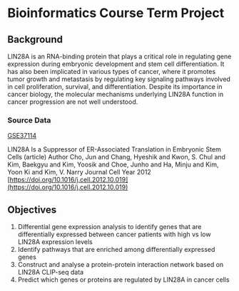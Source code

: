 # Bioinformatics Course Term Project
## Background

LIN28A is an RNA-binding protein that plays a critical role in regulating gene expression during embryonic development and stem cell differentiation. It has also been implicated in various types of cancer, where it promotes tumor growth and metastasis by regulating key signaling pathways involved in cell proliferation, survival, and differentiation. Despite its importance in cancer biology, the molecular mechanisms underlying LIN28A function in cancer progression are not well understood.

### Source Data

[GSE37114](https://www.ncbi.nlm.nih.gov/geo/query/acc.cgi?acc=GSE37114)

LIN28A Is a Suppressor of ER-Associated Translation in Embryonic Stem Cells (article) Author Cho, Jun and Chang, Hyeshik and Kwon, S. Chul and Kim, Baekgyu and Kim, Yoosik and Choe, Junho and Ha, Minju and Kim, Yoon Ki and Kim, V. Narry Journal Cell Year 2012 [https://doi.org/10.1016/j.cell.2012.10.019](https://doi.org/10.1016/j.cell.2012.10.019)

## Objectives

1. Differential gene expression analysis to identify genes that are differentially expressed between cancer patients with high vs low LIN28A expression levels
2. Identify pathways that are enriched among differentially expressed genes
3. Construct and analyse a protein-protein interaction network based on LIN28A CLIP-seq data
4. Predict which genes or proteins are regulated by LIN28A in cancer cells
